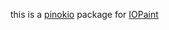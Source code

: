 this is a [pinokio](https://github.com/pinokiocomputer/pinokio) package for [IOPaint](https://github.com/Sanster/IOPaint)
